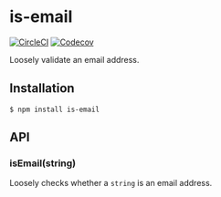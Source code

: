 # is-email

[![CircleCI](https://circleci.com/gh/segmentio/is-email.svg?style=shield&circle-token=38faad587c396e66c475415a096207d2de27e324)](https://circleci.com/gh/segmentio/is-email)
[![Codecov](https://img.shields.io/codecov/c/github/segmentio/is-email/master.svg?maxAge=2592000)](https://codecov.io/gh/segmentio/is-email)


Loosely validate an email address.

## Installation
  
```
$ npm install is-email
```

## API

### isEmail(string)

Loosely checks whether a `string` is an email address.
